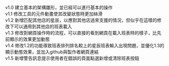 v1.0  建立基本的架構雛形，並已經可以進行基本的操作  
v1.1  修改工具的元件動畫使其改變狀態時更加絲滑  
v1.2  新增匹配其他店的星辰，以應對其他店過來支援的情況，但似乎在這樣的修改下可以通用到其他店的班表載入  
v1.3  修改對網頁操作時的流程，可以直接的看到網頁在載入班表時的樣子，比先前顯示的效果更加動態  
v1.4  修改1.2的功能導致班表排列排名較上的星辰班表輸入出現問題，並優化1.3的顯示動態效果，並加入github與製作者網頁連結  
v1.5  新增警告訊息提示使用者在錯誤的頁面點選新增或清除班表按鈕  
